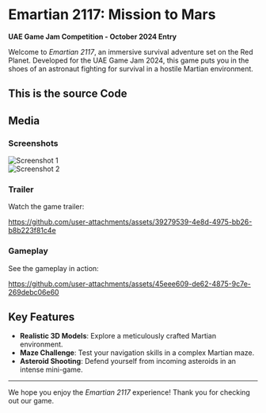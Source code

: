# Emartian 2117: Mission to Mars
**UAE Game Jam Competition - October 2024 Entry**

Welcome to *Emartian 2117*, an immersive survival adventure set on the Red Planet. Developed for the UAE Game Jam 2024, this game puts you in the shoes of an astronaut fighting for survival in a hostile Martian environment.

## This is the source Code

## Media

### Screenshots
![Screenshot 1](https://github.com/user-attachments/assets/c640e6a6-b24a-4409-8ffa-186215f57d77)  
![Screenshot 2](https://github.com/user-attachments/assets/192b1e7d-8793-4c02-9452-99339c48ef29)

### Trailer
Watch the game trailer:  


https://github.com/user-attachments/assets/39279539-4e8d-4975-bb26-b8b223f81c4e



### Gameplay
See the gameplay in action:  


https://github.com/user-attachments/assets/45eee609-de62-4875-9c7e-269debc06e60



## Key Features
- **Realistic 3D Models**: Explore a meticulously crafted Martian environment.
- **Maze Challenge**: Test your navigation skills in a complex Martian maze.
- **Asteroid Shooting**: Defend yourself from incoming asteroids in an intense mini-game.

---

We hope you enjoy the *Emartian 2117* experience! Thank you for checking out our game.
